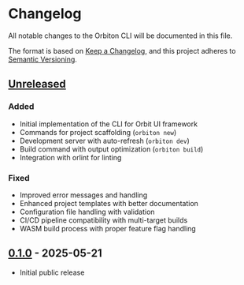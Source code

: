 # Changelog

All notable changes to the Orbiton CLI will be documented in this file.

The format is based on [Keep a Changelog](https://keepachangelog.com/en/1.0.0/),
and this project adheres to [Semantic Versioning](https://semver.org/spec/v2.0.0.html).

## [Unreleased]

### Added
- Initial implementation of the CLI for Orbit UI framework
- Commands for project scaffolding (`orbiton new`)
- Development server with auto-refresh (`orbiton dev`)
- Build command with output optimization (`orbiton build`)
- Integration with orlint for linting

### Fixed
- Improved error messages and handling
- Enhanced project templates with better documentation
- Configuration file handling with validation
- CI/CD pipeline compatibility with multi-target builds
- WASM build process with proper feature flag handling

## [0.1.0] - 2025-05-21
- Initial public release

[Unreleased]: https://github.com/orbitrs/orbiton/compare/v0.1.0...HEAD
[0.1.0]: https://github.com/orbitrs/orbiton/releases/tag/v0.1.0
